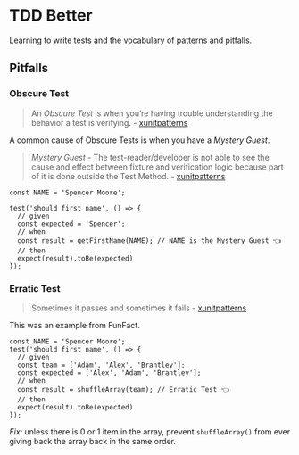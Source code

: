 # TDD Better
Learning to write tests and the vocabulary of patterns and pitfalls.


## Pitfalls

### Obscure Test
> An *Obscure Test* is when you’re having trouble understanding the behavior a test is verifying. - [xunitpatterns](http://xunitpatterns.com/Obscure%20Test.html)

A common cause of Obscure Tests is when you have a *Mystery Guest*.
> *Mystery Guest* - The test-reader/developer is not able to see the cause and effect between fixture and verification logic because part of it is done outside the Test Method. - [xunitpatterns](http://xunitpatterns.com/Obscure%20Test.html#Mystery%20Guest)

```
const NAME = 'Spencer Moore';

test('should first name', () => {
  // given
  const expected = 'Spencer';
  // when
  const result = getFirstName(NAME); // NAME is the Mystery Guest 👈
  // then
  expect(result).toBe(expected)
});
```

### Erratic Test
> Sometimes it passes and sometimes it fails - [xunitpatterns](http://xunitpatterns.com/Erratic%20Test.html)

This was an example from FunFact.

```
const NAME = 'Spencer Moore';
test('should first name', () => {
  // given
  const team = ['Adam', 'Alex', 'Brantley'];
  const expected = ['Alex', 'Adam', 'Brantley'];
  // when
  const result = shuffleArray(team); // Erratic Test 👈
  // then
  expect(result).toBe(expected)
});
```

*Fix:* unless there is 0 or 1 item in the array, prevent `shuffleArray()` from ever giving back the array back in the same order.
